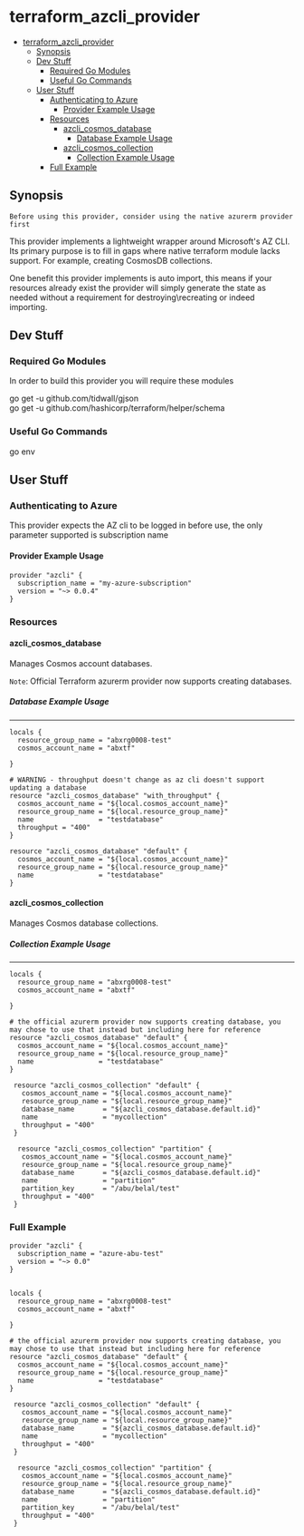 # terraform_azcli_provider

- [terraform_azcli_provider](#terraformazcliprovider)
  - [Synopsis](#Synopsis)
  - [Dev Stuff](#Dev-Stuff)
    - [Required Go Modules](#Required-Go-Modules)
    - [Useful Go Commands](#Useful-Go-Commands)
  - [User Stuff](#User-Stuff)
    - [Authenticating to Azure](#Authenticating-to-Azure)
      - [Provider Example Usage](#Provider-Example-Usage)
    - [Resources](#Resources)
      - [azcli_cosmos_database](#azclicosmosdatabase)
        - [Database Example Usage](#Database-Example-Usage)
      - [azcli_cosmos_collection](#azclicosmoscollection)
        - [Collection Example Usage](#Collection-Example-Usage)
    - [Full Example](#Full-Example)

## Synopsis

`Before using this provider, consider using the native azurerm provider first`

This provider implements a lightweight wrapper around Microsoft's AZ CLI. Its primary purpose is to fill in  gaps where native terraform module lacks support. For example, creating CosmosDB collections.

One benefit this provider implements is auto import, this means if your resources already exist the provider will simply generate the state as needed without a requirement for destroying\recreating or indeed importing.

## Dev Stuff

### Required Go Modules

In order to build this provider you will require these modules

go get -u github.com/tidwall/gjson</br>
go get -u github.com/hashicorp/terraform/helper/schema

### Useful Go Commands

go env

## User Stuff

### Authenticating  to Azure

This provider expects the AZ cli to be logged in before use, the only parameter supported is subscription name

#### Provider Example Usage

```hcl
provider "azcli" {
  subscription_name = "my-azure-subscription"
  version = "~> 0.0.4"
}
```

### Resources

#### azcli_cosmos_database

Manages Cosmos account databases.

`Note`: Official Terraform azurerm provider now supports creating databases.

##### Database Example Usage

-----

```hcl
locals {
  resource_group_name = "abxrg0008-test"
  cosmos_account_name = "abxtf"

}

# WARNING - throughput doesn't change as az cli doesn't support updating a database
resource "azcli_cosmos_database" "with_throughput" {
  cosmos_account_name = "${local.cosmos_account_name}"
  resource_group_name = "${local.resource_group_name}"
  name                = "testdatabase"
  throughput = "400"
}

resource "azcli_cosmos_database" "default" {
  cosmos_account_name = "${local.cosmos_account_name}"
  resource_group_name = "${local.resource_group_name}"
  name                = "testdatabase"
}
```

#### azcli_cosmos_collection

Manages Cosmos database collections.

##### Collection Example Usage

-----

```hcl
locals {
  resource_group_name = "abxrg0008-test"
  cosmos_account_name = "abxtf"

}

# the official azurerm provider now supports creating database, you may chose to use that instead but including here for reference
resource "azcli_cosmos_database" "default" {
  cosmos_account_name = "${local.cosmos_account_name}"
  resource_group_name = "${local.resource_group_name}"
  name                = "testdatabase"
}

 resource "azcli_cosmos_collection" "default" {
   cosmos_account_name = "${local.cosmos_account_name}"
   resource_group_name = "${local.resource_group_name}"
   database_name       = "${azcli_cosmos_database.default.id}"
   name                = "mycollection"
   throughput = "400"
 }

  resource "azcli_cosmos_collection" "partition" {
   cosmos_account_name = "${local.cosmos_account_name}"
   resource_group_name = "${local.resource_group_name}"
   database_name       = "${azcli_cosmos_database.default.id}"
   name                = "partition"
   partition_key       = "/abu/belal/test"
   throughput = "400"
 }
```

### Full Example

```hcl
provider "azcli" {
  subscription_name = "azure-abu-test"
  version = "~> 0.0"
}


locals {
  resource_group_name = "abxrg0008-test"
  cosmos_account_name = "abxtf"

}

# the official azurerm provider now supports creating database, you may chose to use that instead but including here for reference
resource "azcli_cosmos_database" "default" {
  cosmos_account_name = "${local.cosmos_account_name}"
  resource_group_name = "${local.resource_group_name}"
  name                = "testdatabase"
}

 resource "azcli_cosmos_collection" "default" {
   cosmos_account_name = "${local.cosmos_account_name}"
   resource_group_name = "${local.resource_group_name}"
   database_name       = "${azcli_cosmos_database.default.id}"
   name                = "mycollection"
   throughput = "400"
 }

  resource "azcli_cosmos_collection" "partition" {
   cosmos_account_name = "${local.cosmos_account_name}"
   resource_group_name = "${local.resource_group_name}"
   database_name       = "${azcli_cosmos_database.default.id}"
   name                = "partition"
   partition_key       = "/abu/belal/test"
   throughput = "400"
 }
```